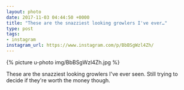 ```yaml
---
layout: photo
date: 2017-11-03 04:44:50 +0000
title: "These are the snazziest looking growlers I've ever…"
type: post
tags:
- instagram
instagram_url: https://www.instagram.com/p/BbBSgWzl4Zh/
---
```


{% picture u-photo img/BbBSgWzl4Zh.jpg %}

These are the snazziest looking growlers I've ever seen. Still trying to decide if they're worth the money though.
